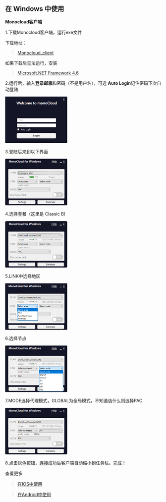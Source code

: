 ## 在 Windows 中使用
**Monocloud客户端**

1.下载Monocloud客户端，运行exe文件

下载地址：

> [Monocloud_client](https://storage.monocloud.co/client/Windows/MonoCloud_V1.0.6.zip)

如果下载后无法运行，安装

> [Microsoft.NET Framework 4.6](https://www.microsoft.com/zh-CN/download/details.aspx?id=53345)

2.运行后，输入**登录邮箱**和密码（不是用户名），可选 **Auto Login**记住密码下次自动登陆

<img src="./pics/monoclient/login.png" width="200" height="150">

3.登陆后来到以下界面

<img src="./pics/monoclient/select.png" width="200" height="150">

4.选择套餐（这里是 Classic B)

<img src="./pics/monoclient/set.png" width="200" height="150">

5.LINK中选择地区

<img src="./pics/monoclient/area.png" width="200" height="150">

6.选择节点

<img src="./pics/monoclient/node.png" width="200" height="150">

7.MODE选择代理模式，GLOBAL为全局模式，不知道选什么则选择PAC

<img src="./pics/monoclient/mode.png" width="200" height="150">

8.点击灰色按钮，连接成功后客户端自动缩小到任务栏。完成！

查看更多

> [在IOS中使用](https://github.com/1874yin/monocloud-usage/blob/master/README.md#%E5%9C%A8-ios-%E4%B8%AD%E4%BD%BF%E7%94%A8 )

> [在Android中使用](https://github.com/1874yin/monocloud-usage/blob/master/README.md#%E5%9C%A8-android-%E4%B8%AD%E4%BD%BF%E7%94%A8)

